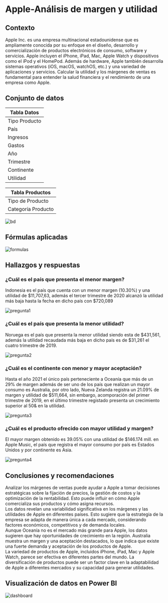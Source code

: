 Apple-Análisis de margen y utilidad
===================================

Contexto
--------

 Apple Inc. es una empresa multinacional estadounidense que es ampliamente conocida por su enfoque en el diseño, desarrollo y comercialización de productos electrónicos de consumo, software y servicios. Apple incluyen el iPhone, iPad, Mac, Apple Watch y dispositivos como el iPod y el HomePod. Además de hardware, Apple también desarrolla sistemas operativos (iOS, macOS, watchOS, etc.) y una variedad de aplicaciones y servicios. Calcular la utilidad y los márgenes de ventas es fundamental para entender la salud financiera y el rendimiento de una empresa como Apple.

Conjunto de datos
-----------------

|Tabla Datos        |
|-------------------|
|Tipo Producto      |
|País               |
|Ingresos           |
|Gastos             |
|Año                |
|Trimestre          |
|Continente         |
|Utilidad           |


|Tabla Productos    |
|-------------------|
|Tipo de Producto   |
|Categoría Producto |


 ![bd](https://iili.io/HDu0L3g.jpg)
 
 Fórmulas aplicadas
------------------

 ![formulas](https://iili.io/HDu0Z8J.jpg)
 
 Hallazgos y respuestas
----------------------

### ¿Cuál es el país que presenta el menor margen?

 Indonesia es el país que cuenta con un menor margen (10.30%) y una utilidad de $11,707,63, además el tercer trimestre de 2020 alcanzó la utilidad más baja hasta la fecha en dicho país con $720,089

 ![pregunta1](https://iili.io/HDu1sx2.jpg)
 
 ### ¿Cuál es el país que presenta la menor utilidad?

 Noruega es el país que presenta la menor utilidad siendo esta de $431,561, además la utilidad recaudada más baja en dicho país es de $31,261 el cuatro trimestre de 2019.

 ![pregunta2](https://iili.io/HDu1Qi7.jpg)
 
 ### ¿Cuál es el continente con menor y mayor aceptación?

 Hasta el año 2021 el único país perteneciente a Oceanía que más de un 29% de margen además de ser uno de los país que realizan un mayor consumo es Australia, por otro lado, Nueva Zelanda registra un 21.09% de margen y utilidad de $511,664, sin embargo, acomporación del primer trimestre de 2019, en el último trimestre registado presenta un crecimiento superior al 50&amp; en la utilidad.

 ![pregunta3](https://iili.io/HDu1tf9.jpg)
 
 ### ¿Cuál es el producto ofrecido con mayor utilidad y margen?
 El mayor margen obtenido es 39.05% con una utilidad de $146.174 mill. en Apple Music, el país que registra el mayor consumo por país es Estados Unidos y por continente es Asia.

![pregunta4](https://iili.io/HDuMHMB.jpg)

 Conclusiones y recomendaciones
------------------------------

 Analizar los márgenes de ventas puede ayudar a Apple a tomar decisiones estratégicas sobre la fijación de precios, la gestión de costos y la optimización de la rentabilidad. Esto puede influir en cómo Apple comercializa sus productos y cómo asigna recursos.  
 Los datos revelan una variabilidad significativa en los márgenes y las utilidades de Apple en diferentes países. Esto sugiere que la estrategia de la empresa se adapta de manera única a cada mercado, considerando factores económicos, competitivos y de demanda locales.  
 Aunque Oceanía no es el mercado más grande para Apple, los datos sugieren que hay oportunidades de crecimiento en la región. Australia muestra un margen y una aceptación destacados, lo que indica que existe una fuerte demanda y aceptación de los productos de Apple.   
 La variedad de productos de Apple, incluidos iPhone, iPad, Mac y Apple Watch, parece ser efectiva en diferentes partes del mundo. La diversificación de productos puede ser un factor clave en la adaptabilidad de Apple a diferentes mercados y su capacidad para generar utilidades.

Visualización de datos en Power BI
----------------------------------

 ![dashboard](https://iili.io/HDu1J6X.jpg)
